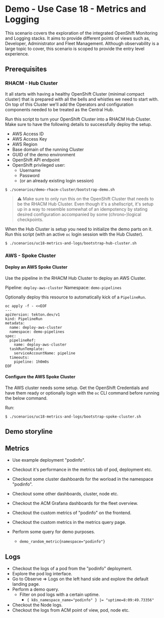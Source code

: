 # Demo - Use Case 18 - Metrics and Logging

This scenario covers the exploration of the integrated OpenShift Monitoring and
Logging stacks. It aims to provide different points of views such as, Developer,
Administrator and Fleet Management. Although observability is a large topic to
cover, this scenario is scoped to provide the entry level experience.

## Prerequisites

### RHACM - Hub Cluster

It all starts with having a healthy OpenShift Cluster (minimal compact cluster)
that is prepared with all the bells and whistles we need to start with. On top of
this Cluster we'll add the Operators and configuration components needed to be
treated as the Central Hub.

Run this script to turn your OpenShift Cluster into a RHACM Hub Cluster. Make
sure to have the following details to successfully deploy the setup.

- AWS Access ID
- AWS Access Key
- AWS Region
- Base domain of the running Cluster
- GUID of the demo environment
- OpenShift API endpoint
- OpenShift privileged user:
  - Username
  - Password
  - (or an already existing login session)

```shell
$ ./scenarios/demo-rhacm-cluster/bootstrap-demo.sh
```

> ⚠️ Make sure to only run this on the OpenShift Cluster that needs to be the
> RHACM Hub Cluster. Even though it's a shellscript, it's setup up in a way to
> resemble somewhat of an idempotency by stating desired configuration
> accompanied by some (chrono-)logical checkpoints.

When the Hub Cluster is setup you need to initialize the demo parts on it. Run
this script (with an active `oc` login session with the Hub Cluster).

```shell
$ ./scenarios/uc18-metrics-and-logs/bootstrap-hub-cluster.sh
```

### AWS - Spoke Cluster

#### Deploy an AWS Spoke Cluster

Use the pipeline in the RHACM Hub Cluster to deploy an AWS Cluster.

Pipeline: `deploy-aws-cluster`
Namespace: `demo-pipelines`

Optionally deploy this resource to automatically kick of a `PipelineRun`.

```shell
oc apply -f - <<EOF
---
apiVersion: tekton.dev/v1
kind: PipelineRun
metadata:
  name: deploy-aws-cluster
  namespace: demo-pipelines
spec:
  pipelineRef:
    name: deploy-aws-cluster
  taskRunTemplate:
    serviceAccountName: pipeline
  timeouts:
    pipeline: 1h0m0s
EOF
```

#### Configure the AWS Spoke Cluster

The AWS cluster needs some setup. Get the OpenShift Credentials and have them ready or optionally
login with the `oc` CLI command before running the below command.

Run:

```shell
$ ./scenarios/uc18-metrics-and-logs/bootstrap-spoke-cluster.sh
```

## Demo storyline

## Metrics

- Use example deployment "podinfo".
- Checkout it's performance in the metrics tab of pod, deployment etc.
- Checkout some cluster dashboards for the worload in the namespace "podinfo".
- Checkout some other dashboards, cluster, node etc.
- Checkout the ACM Grafana dashboards for the fleet overview.

- Checkout the custom metrics of "podinfo" on the frontend.
- Checkout the custom metrics in the metrics query page.
- Perform some query for demo purposes.
    - `demo_random_metric{namespace="podinfo"}`

## Logs

- Checkout the logs of a pod from the "podinfo" deployment.
- Explore the pod log interface.
- Go to Observe => Logs on the left hand side and explore the default landing page.
- Perform a demo query.
    - Filter on pod logs with a certain uptime.
        - `{ k8s_namespace_name="podinfo" } |= "uptime=8:09:49.73356"`
- Checkout the Node logs.
- Checkout the logs from ACM point of view, pod, node etc.
